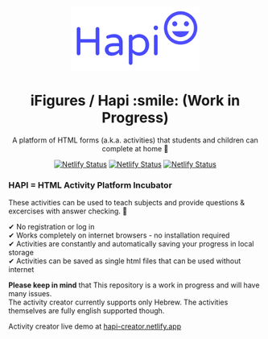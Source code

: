 <p align="center">
  <img src="./packages/hapi-docs/static/img/banner.png" alt="hapi banner" />
</p>

<h1 align="center">iFigures / Hapi :smile: (Work in Progress)</h1>

<div align="center">

A platform of HTML forms (a.k.a. activities) that students and children can complete at home 📝

[![Netlify Status](https://api.netlify.com/api/v1/badges/535a86bf-a60b-4607-a4e1-8cded27db33c/deploy-status)](https://app.netlify.com/sites/hapi-activity/deploys)
[![Netlify Status](https://api.netlify.com/api/v1/badges/02d9eedd-fa96-4f24-99c1-ac63467cc99e/deploy-status)](https://app.netlify.com/sites/hapi-creator/deploys)
[![Netlify Status](https://api.netlify.com/api/v1/badges/dc68ef53-f76f-400e-8e2f-c597700a3633/deploy-status)](https://app.netlify.com/sites/hapi-docs/deploys)

</div>

### **HAPI = HTML Activity Platform Incubator**

These activities can be used to teach subjects and provide questions & excercises with answer checking. 💯

✔ No registration or log in  
✔ Works completely on internet browsers - no installation required  
✔ Activities are constantly and automatically saving your progress in local storage  
✔ Activities can be saved as single html files that can be used without internet  


**Please keep in mind** that This repository is a work in progress and will have many issues.  
The activity creator currently supports only Hebrew. The activities themselves are fully english supported though.  

Activity creator live demo at [hapi-creator.netlify.app](https://hapi-creator.netlify.app/)
